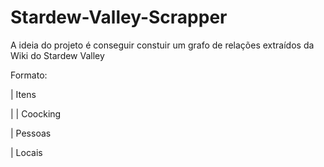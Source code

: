 # Stardew-Valley-Scrapper

A ideia do projeto é conseguir constuir um grafo de relações extraídos da Wiki do Stardew Valley


Formato:


| Itens

| |  Coocking

| Pessoas

| Locais

